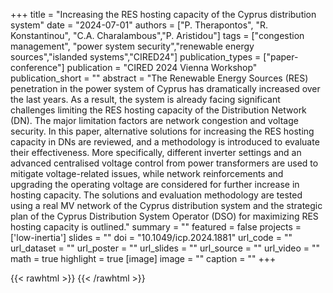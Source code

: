 +++
title = "Increasing the RES hosting capacity of the Cyprus distribution system"
date = "2024-07-01"
authors = ["P. Therapontos", "R. Konstantinou", "C.A. Charalambous","P. Aristidou"]
tags = ["congestion management", "power system security","renewable energy sources","islanded systems","CIRED24"]
publication_types = ["paper-conference"]
publication = "CIRED 2024 Vienna Workshop"
publication_short = ""
abstract = "The Renewable Energy Sources (RES) penetration in the power system of Cyprus has dramatically increased over the last years. As a result, the system is already facing significant challenges limiting the RES hosting capacity of the Distribution Network (DN). The major limitation factors are network congestion and voltage security. In this paper, alternative solutions for increasing the RES hosting capacity in DNs are reviewed, and a methodology is introduced to evaluate their effectiveness. More specifically, different inverter settings and an advanced centralised voltage control from power transformers are used to mitigate voltage-related issues, while network reinforcements and upgrading the operating voltage are considered for further increase in hosting capacity. The solutions and evaluation methodology are tested using a real MV network of the Cyprus distribution system and the strategic plan of the Cyprus Distribution System Operator (DSO) for maximizing RES hosting capacity is outlined."
summary = ""
featured = false
projects = ['low-inertia']
slides = ""
doi = "10.1049/icp.2024.1881"
url_code = ""
url_dataset = ""
url_poster = ""
url_slides = ""
url_source = ""
url_video = ""
math = true
highlight = true
[image]
image = ""
caption = ""
+++

{{< rawhtml >}}
<a href="https://plu.mx/plum/a/?doi=10.1049/icp.2024.1881" class="plumx-details"></a>
{{< /rawhtml >}}
